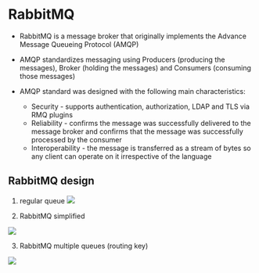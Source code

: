 # RabbitMQ

- RabbitMQ is a message broker that originally implements the 
Advance Message Queueing Protocol (AMQP)
  
- AMQP standardizes messaging using Producers (producing the messages),
Broker (holding the messages) and Consumers (consuming those messages)
  
- AMQP standard was designed with the following main characteristics:
    - Security - supports authentication, authorization, LDAP and TLS
      via RMQ plugins
    - Reliability - confirms the message was successfully delivered to the message broker
      and confirms that the message was successfully processed by the consumer
    - Interoperability - the message is transferred as a stream of bytes so any client 
  can operate on it irrespective of the language
  


## RabbitMQ design

1. regular queue
![](images/queue.png)


2. RabbitMQ simplified
   
![](images/rabbitmq.png)

3. RabbitMQ multiple queues (routing key)
   
![](images/rabbitmq-routing.png)
